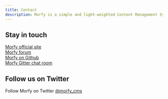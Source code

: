 ```yaml
---
title: Contact  
description: Morfy is a simple and light-weighted Content Management System  
---
```


## Stay in touch

[Morfy official site](http://morfy.org/)   
[Morfy forum](http://forum.morfy.org/)  
[Morfy on Github](https://github.com/morfy-cms/morfy)  
[Morfy Gitter chat room](https://gitter.im/morfy-cms/morfy)  

## Follow us on Twitter

Follow Morfy on Twitter [@morfy_cms](https://twitter.com/morfy_cms)
